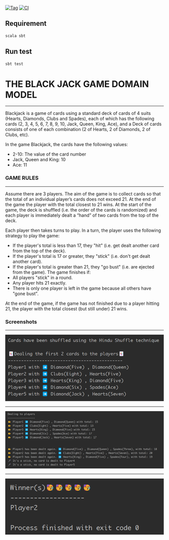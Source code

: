 [![Tag](https://img.shields.io/badge/⚡tag-v1.1.0-blue.svg)](https://shields.io/)
[![CI](https://img.shields.io/badge/CI-passing-deepgreen.svg)](https://shields.io/)

## Requirement
```sh
scala sbt
```

## Run test

```sh
sbt test
```

# THE BLACK JACK GAME DOMAIN MODEL
<hr>
Blackjack is a game of cards using a standard deck of cards of 4 suits 
(Hearts, Diamonds, Clubs and Spades), each of which has the 
following cards (2, 3, 4, 5, 6, 7, 8, 9, 10, Jack, Queen, King, Ace), and 
a Deck of cards consists of one of each combination (2 of Hearts, 2 of 
Diamonds, 2 of Clubs, etc).


In the game Blackjack, the cards have the following values:
  * 2-10: The value of the card number
  * Jack, Queen and King: 10
  * Ace: 11


### GAME RULES
<hr>
Assume there are 3 players. The aim of the game is to collect cards so 
that the total of an individual player’s cards does not exceed 21. At the 
end of the game the player with the total closest to 21 wins.
At the start of the game, the deck is shuffled (i.e. the order of the cards 
is randomized) and each player is immediately dealt a “hand” of two 
cards from the top of the deck.

Each player then takes turns to play. In a turn, the player uses the 
following strategy to play the game:
  * If the player's total is less than 17, they "hit" (i.e. get dealt 
  another card from the top of the deck).
  * If the player's total is 17 or greater, they "stick" (i.e. don't get 
  dealt another card).
  * If the player's total is greater than 21, they "go bust" (i.e. are 
  ejected from the game).
  The game finishes if:
  * All players "stick" in a round.
  * Any player hits 21 exactly.
  * There is only one player is left in the game because all others 
have "gone bust".



At the end of the game, if the game has not finished due to a player 
hitting 21, the player with the total closest (but still under) 21 wins.

### Screenshots
<hr>

![img_4.png](img_4.png)
<hr>

![img_2.png](img_2.png)
<hr>

![img.png](img.png)
